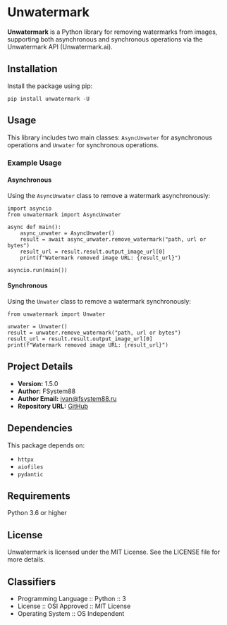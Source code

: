 Unwatermark
==============

**Unwatermark** is a Python library for removing watermarks from images, supporting both asynchronous and synchronous operations via the Unwatermark API (Unwatermark.ai).

Installation
------------

Install the package using pip:

    pip install unwatermark -U

Usage
-----

This library includes two main classes: `AsyncUnwater` for asynchronous operations and `Unwater` for synchronous operations.

### Example Usage

#### Asynchronous

Using the `AsyncUnwater` class to remove a watermark asynchronously:

    import asyncio
    from unwatermark import AsyncUnwater
    
    async def main():
        async_unwater = AsyncUnwater()
        result = await async_unwater.remove_watermark("path, url or bytes")
        result_url = result.result.output_image_url[0]
        print(f"Watermark removed image URL: {result_url}")
    
    asyncio.run(main())
    

#### Synchronous

Using the `Unwater` class to remove a watermark synchronously:

    from unwatermark import Unwater
    
    unwater = Unwater()
    result = unwater.remove_watermark("path, url or bytes")
    result_url = result.result.output_image_url[0]
    print(f"Watermark removed image URL: {result_url}")
    

Project Details
---------------

*   **Version:** 1.5.0
*   **Author:** FSystem88
*   **Author Email:** ivan@fsystem88.ru
*   **Repository URL:** [GitHub](https://github.com/FSystem88/unwatermark)

Dependencies
------------

This package depends on:

*   `httpx`
*   `aiofiles`
*   `pydantic`

Requirements
------------

Python 3.6 or higher

License
-------

Unwatermark is licensed under the MIT License. See the LICENSE file for more details.

Classifiers
-----------

*   Programming Language :: Python :: 3
*   License :: OSI Approved :: MIT License
*   Operating System :: OS Independent